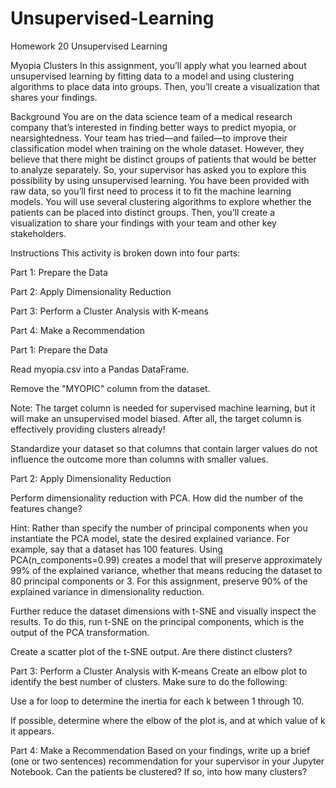 # Unsupervised-Learning
Homework 20 Unsupervised Learning

Myopia Clusters
In this assignment, you’ll apply what you learned about unsupervised learning by fitting data to a model and using clustering algorithms to place data into groups. Then, you’ll create a visualization that shares your findings.

Background
You are on the data science team of a medical research company that’s interested in finding better ways to predict myopia, or nearsightedness. Your team has tried—and failed—to improve their classification model when training on the whole dataset. However, they believe that there might be distinct groups of patients that would be better to analyze separately. So, your supervisor has asked you to explore this possibility by using unsupervised learning.
You have been provided with raw data, so you’ll first need to process it to fit the machine learning models. You will use several clustering algorithms to explore whether the patients can be placed into distinct groups. Then, you’ll create a visualization to share your findings with your team and other key stakeholders.

Instructions
This activity is broken down into four parts:


Part 1: Prepare the Data


Part 2: Apply Dimensionality Reduction


Part 3: Perform a Cluster Analysis with K-means


Part 4: Make a Recommendation



Part 1: Prepare the Data


Read myopia.csv into a Pandas DataFrame.


Remove the "MYOPIC" column from the dataset.


Note: The target column is needed for supervised machine learning, but it will make an unsupervised model biased. After all, the target column is effectively providing clusters already!



Standardize your dataset so that columns that contain larger values do not influence the outcome more than columns with smaller values.



Part 2: Apply Dimensionality Reduction

Perform dimensionality reduction with PCA. How did the number of the features change?



Hint: Rather than specify the number of principal components when you instantiate the PCA model, state the desired explained variance. For example, say that a dataset has 100 features. Using PCA(n_components=0.99) creates a model that will preserve approximately 99% of the explained variance, whether that means reducing the dataset to 80 principal components or 3. For this assignment, preserve 90% of the explained variance in dimensionality reduction.



Further reduce the dataset dimensions with t-SNE and visually inspect the results. To do this, run t-SNE on the principal components, which is the output of the PCA transformation.


Create a scatter plot of the t-SNE output. Are there distinct clusters?



Part 3: Perform a Cluster Analysis with K-means
Create an elbow plot to identify the best number of clusters. Make sure to do the following:


Use a for loop to determine the inertia for each k between 1 through 10.


If possible, determine where the elbow of the plot is, and at which value of k it appears.



Part 4: Make a Recommendation
Based on your findings, write up a brief (one or two sentences) recommendation for your supervisor in your Jupyter Notebook. Can the patients be clustered? If so, into how many clusters?
